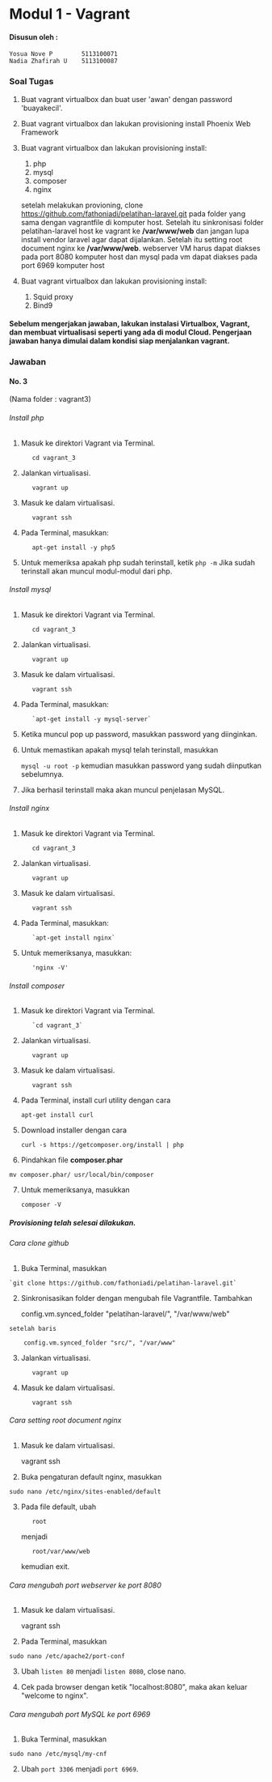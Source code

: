 # Modul 1 - Vagrant

#### Disusun oleh :
	Yosua Nove P        5113100071
	Nadia Zhafirah U    5113100087

### Soal Tugas
1. Buat vagrant virtualbox dan buat user 'awan' dengan password 'buayakecil'.
2. Buat vagrant virtualbox dan lakukan provisioning install Phoenix Web Framework
3. Buat vagrant virtualbox dan lakukan provisioning install:
	1. php
	2. mysql
	3. composer
	4. nginx
	
	setelah melakukan provioning, clone https://github.com/fathoniadi/pelatihan-laravel.git pada folder yang sama dengan vagrantfile di komputer host. Setelah itu sinkronisasi folder pelatihan-laravel host ke vagrant ke **/var/www/web** dan jangan lupa install vendor laravel agar dapat dijalankan. Setelah itu setting root document nginx ke **/var/www/web**. webserver VM harus dapat diakses pada port 8080 komputer host dan mysql pada vm dapat diakses pada port 6969 komputer host
4. Buat vagrant virtualbox dan lakukan provisioning install:
	1. Squid proxy
	2. Bind9

#### Sebelum mengerjakan jawaban, lakukan instalasi Virtualbox, Vagrant, dan membuat virtualisasi seperti yang ada di modul Cloud. Pengerjaan jawaban hanya dimulai dalam kondisi siap menjalankan vagrant.

### Jawaban

#### No. 3
(Nama folder : vagrant3)


###### Install php

  1. Masuk ke direktori Vagrant via Terminal.
	
			cd vagrant_3
  2. Jalankan virtualisasi.

			vagrant up

  3. Masuk ke dalam virtualisasi.

			vagrant ssh

  4. Pada Terminal, masukkan:

			apt-get install -y php5
  5. Untuk memeriksa apakah php sudah terinstall, ketik `php -m`
     Jika sudah terinstall akan muncul modul-modul dari php.

###### Install mysql

  1. Masuk ke direktori Vagrant via Terminal.
	
			cd vagrant_3
  2. Jalankan virtualisasi.

			vagrant up

  3. Masuk ke dalam virtualisasi.

			vagrant ssh

  4. Pada Terminal, masukkan:

			`apt-get install -y mysql-server`
  5. Ketika muncul pop up password, masukkan password yang diinginkan.
  6. Untuk memastikan apakah mysql telah terinstall, masukkan

		`mysql -u root -p`
     kemudian masukkan password yang sudah diinputkan sebelumnya.

  7. Jika berhasil terinstall maka akan muncul penjelasan MySQL.


###### Install nginx

  1. Masuk ke direktori Vagrant via Terminal.
	
			cd vagrant_3
  2. Jalankan virtualisasi.

			vagrant up

  3. Masuk ke dalam virtualisasi.

			vagrant ssh

  4. Pada Terminal, masukkan:

			`apt-get install nginx`
  5. Untuk memeriksanya, masukkan:

			'nginx -V'


###### Install composer

  1. Masuk ke direktori Vagrant via Terminal.
	
			`cd vagrant_3`
  2. Jalankan virtualisasi.
			
			vagrant up

  3. Masuk ke dalam virtualisasi.

			vagrant ssh

  4. Pada Terminal, install curl utility dengan cara

		`apt-get install curl`
  5. Download installer dengan cara

		`curl -s https://getcomposer.org/install | php`
  6. Pindahkan file **composer.phar** 

	mv composer.phar/ usr/local/bin/composer
  7. Untuk memeriksanya, masukkan

		`composer -V`

##### Provisioning telah selesai dilakukan.


###### Cara clone github

  1. Buka Terminal, masukkan

	`git clone https://github.com/fathoniadi/pelatihan-laravel.git`

  2. Sinkronisasikan folder dengan mengubah file Vagrantfile.
     Tambahkan

   		config.vm.synced_folder "pelatihan-laravel/", "/var/www/web"

   	setelah baris
   		
   		config.vm.synced_folder "src/", "/var/www"

  3. Jalankan virtualisasi.
		
			vagrant up

  4. Masuk ke dalam virtualisasi.
		
			vagrant ssh


###### Cara setting root document nginx

  1. Masuk ke dalam virtualisasi.
		
		vagrant ssh

  2. Buka pengaturan default nginx, masukkan

	sudo nano /etc/nginx/sites-enabled/default

  3. Pada file default, ubah
	
			root

     menjadi

			root/var/www/web
 
     kemudian exit.


###### Cara mengubah port webserver ke port 8080

  1. Masuk ke dalam virtualisasi.
		
		vagrant ssh

  2. Pada Terminal, masukkan

	sudo nano /etc/apache2/port-conf

  3. Ubah `listen 80` menjadi `listen 8080`, close nano.

  4. Cek pada browser dengan ketik "localhost:8080", maka akan keluar "welcome to nginx".


###### Cara mengubah port MySQL ke port 6969

  1. Buka Terminal, masukkan 

	sudo nano /etc/mysql/my-cnf

  2. Ubah `port 3306` menjadi `port 6969`.

